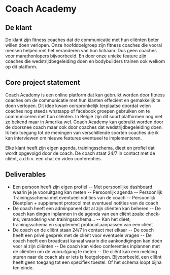 # Coach Academy
## De klant
De klant zijn fitness coaches dat de communicatie met hun cliënten beter willen doen verlopen.
Onze hoofddoelgroep zijn fitness coaches die vooral mensen helpen met het veranderen van hun lichaam. Dus geen coaches voor marathonlopers bijvoorbeeld.
En door onze unieke feature zijn coaches die wedstrijdbegeleiding doen en bodybuilders trainen ook welkom op dit platform.

## Core project statement
Coach Academy is een online platform dat kan gebruikt worden door fitness coaches om de communicatie met hun klanten effeciënt en gemakkelijk te doen verlopen.
Dit idee kwam oorspronkelijk terplaatse doordat velen coaches nog steeds whatsapp of facebook groepen gebruiken om te communiceren met hun cliënten. In België zijn dit soort platformen nog niet zo bekend maar in Amerika wel. Coach Academy kan gebruikt worden door de doorsnee coach maar ook door coaches dat wedstrijdbegeleiding doen.
Ik heb toegang tot de meningen van verschillende soorten coaches die ik kan interviewen om nieuwe features eventueel te implementeren.

Elke klant heeft zijn eigen agenda, trainingsschema, dieet en profiel dat wordt opgevolgd door de coach. De coach staat 24/7 in contact met de cliënt,
a.d.h.v. een chat en video conferenties.

## Deliverables
- Een persoon heeft zijn eigen profiel
    -- Met persoonlijke dashboard waarin je je vooruitgang kan meten
    -- Persoonlijk agenda
    -- Persoonlijk Trainingsschema met eventueel notities van de coach
    -- Persoonlijk Dieetplan + supplement protocol met eventueel notities van de coach
- De coach heeft een adminpaneel dat al zijn cliënten kan beheren
    -- De coach kan dingen inplannen in de agenda van een cliënt zoals: check-ins, verandering van trainingsschema...
    -- Kan het dieet, trainingsschema en supplement protocol aanpassen van een cliënt
- De coach en de cliënt staan 24/7 in contact met elkaar
    -- De coach heeft een privé gesprek met de cliënt voor eventuele vragen
    -- De coach heeft een broadcast kanaal waarin die aankondigingen kan doen voor al zijn cliënten
    -- De coach kan video conferenties inplannen met de cliënten om de vooruitgang te meten
    -- De cliënt kan een melding sturen naar de coach als er iets is foutgelopen. Bijvoorbeeld, een cliënt heeft geen toegang tot een specifiek toestel.
Of het schema loopt bijna ten einde.



